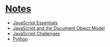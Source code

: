 # [Notes](https://ruszkipista.github.io/ci-notes/)
- [JavaScript Essentials](https://ruszkipista.github.io/ci-notes/JavaScript-essentials.html)
- [JavaScript and the Document Object Model](https://ruszkipista.github.io/ci-notes/JavaScript-and-the-DOM.html)
- [JavaScript Challenges](https://ruszkipista.github.io/ci-notes/JavaScript-Challenges.html)
- [Python](https://ruszkipista.github.io/ci-notes/Python-CodeInstitute.html)